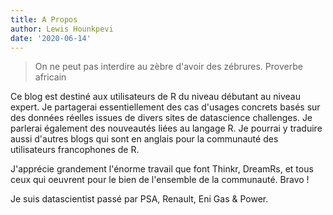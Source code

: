 ```yaml
---
title: A Propos
author: Lewis Hounkpevi
date: '2020-06-14'
---
```


> On ne peut pas interdire au zèbre d'avoir des zébrures. Proverbe africain

Ce blog est destiné aux utilisateurs de R du niveau débutant au niveau expert. Je partagerai essentiellement des cas d'usages concrets basés sur des données réelles issues de divers sites de datascience challenges. Je parlerai également des nouveautés liées au langage R. Je pourrai y traduire aussi d'autres blogs qui sont en anglais pour la communauté des utilisateurs francophones de R.

J'apprécie grandement l'énorme travail que font Thinkr, DreamRs, et tous ceux qui oeuvrent pour le bien de l'ensemble de la communauté. Bravo !

Je suis datascientist passé par PSA, Renault, Eni Gas & Power.
